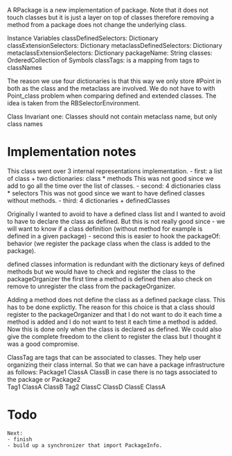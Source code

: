 A RPackage is a new implementation of package. Note that it does not touch classes but it is just a layer on top of classes therefore removing a method from a package does not change the underlying class. Instance Variables	classDefinedSelectors:		Dictionary	classExtensionSelectors:		Dictionary	metaclassDefinedSelectors:		Dictionary	metaclassExtensionSelectors:		Dictionary	packageName:		String	classes: OrderedCollection of Symbols	classTags: is a mapping from tags to classNamesThe reason we use four dictionaries is that this way we only store #Point in both as the class and the metaclass are involved. We do not have to with Point_class problem when comparing defined and extended classes. The idea is taken from the RBSelectorEnvironment. 							Class Invariant one:	Classes should not contain metaclass name, but only class names		Implementation notes ====================This class went over 3 internal representations implementation. 	- first: 	a list of class + two dictionaries: class * methods	This was not good since we add to go all the time over the list of classes.	- second: 4 dictionaries class * selectors 	This was not good since we want to have defined classes without methods. 	- third: 4 dictionaries + definedClassesOriginally I wanted to avoid to have a defined class list and I wanted to avoid to have to declare the class as defined. But this is not really good since	- we will want to know if a class definition (without method for example is defined in a given package)	- second this is easier to hook the packageOf: behavior (we register the package class when the class is 	added to the package).defined classes information is redundant with the dictionary keys of defined methods but we would have to check and register the class to the packageOrganizer the first time a method is defined then also check on remove to unregister the class from the packageOrganizer.Adding a method does not define the class as a defined package class. This has to be done explictly. The reason for this choice is that a class should register to the packageOrganizer and that I do not want to do it each time a method is added and I do not want to test it each time a method is added. Now this is done only when the class is declared as defined. We could also give the complete freedom to the client to register the class but I thought it was a good compromise. 		ClassTag are tags that can be associated to classes. They help user organizing their class internal. So that we can have a package infrastructure as follows:	Package1		ClassA		ClassB	in case there is no tags associated to the package	or	Package2			Tag1			ClassA			ClassB		Tag2			ClassC			ClassD			ClassE			ClassA			Todo====	Next: 	- finish 	- build up a synchronizer that import PackageInfo.			